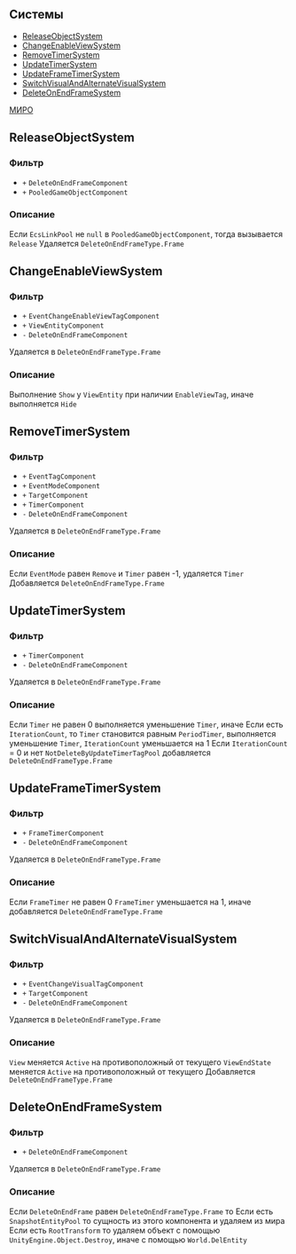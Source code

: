 ## Системы

- [ReleaseObjectSystem](#ReleaseObjectSystem)
- [ChangeEnableViewSystem](#ChangeEnableViewSystem)
- [RemoveTimerSystem](#RemoveTimerSystem)
- [UpdateTimerSystem](#UpdateTimerSystem)
- [UpdateFrameTimerSystem](#UpdateFrameTimerSystem)
- [SwitchVisualAndAlternateVisualSystem](#SwitchVisualAndAlternateVisualSystem)
- [DeleteOnEndFrameSystem](#DeleteOnEndFrameSystem)

[МИРО](https://miro.com/app/board/uXjVPrjYGFk=/?moveToWidget=3458764605611778059&cot=10)

## ReleaseObjectSystem

### Фильтр

- `+` `DeleteOnEndFrameComponent`
- `+` `PooledGameObjectComponent`

### Описание

Если `EcsLinkPool` не `null` в `PooledGameObjectComponent`, тогда вызывается `Release`
Удаляется `DeleteOnEndFrameType.Frame`

## ChangeEnableViewSystem

### Фильтр

- `+` `EventChangeEnableViewTagComponent`
- `+` `ViewEntityComponent`
- `-` `DeleteOnEndFrameComponent`

Удаляется в `DeleteOnEndFrameType.Frame`

### Описание

Выполнение `Show` у `ViewEntity` при наличии `EnableViewTag`, иначе выполняется `Hide`

## RemoveTimerSystem

### Фильтр

- `+` `EventTagComponent`
- `+` `EventModeComponent`
- `+` `TargetComponent`
- `+` `TimerComponent`
- `-` `DeleteOnEndFrameComponent`

Удаляется в `DeleteOnEndFrameType.Frame`

### Описание

Если `EventMode` равен `Remove` и `Timer` равен -1, удаляется `Timer`
Добавляется `DeleteOnEndFrameType.Frame`

## UpdateTimerSystem

### Фильтр

- `+` `TimerComponent`
- `-` `DeleteOnEndFrameComponent`

Удаляется в `DeleteOnEndFrameType.Frame`

### Описание

Если `Timer` не равен 0 выполняется уменьшение `Timer`, иначе
Если есть `IterationCount`, то `Timer` становится равным `PeriodTimer`, выполняется уменьшение `Timer`, `IterationCount` уменьшается на 1
Если `IterationCount` = 0 и нет `NotDeleteByUpdateTimerTagPool` добавляется `DeleteOnEndFrameType.Frame`

## UpdateFrameTimerSystem

### Фильтр

- `+` `FrameTimerComponent`
- `-` `DeleteOnEndFrameComponent`

Удаляется в `DeleteOnEndFrameType.Frame`

### Описание

Если `FrameTimer` не равен 0 `FrameTimer` уменьшается на 1, иначе добавляется `DeleteOnEndFrameType.Frame`

## SwitchVisualAndAlternateVisualSystem

### Фильтр

- `+` `EventChangeVisualTagComponent`
- `+` `TargetComponent`
- `-` `DeleteOnEndFrameComponent`

Удаляется в `DeleteOnEndFrameType.Frame`

### Описание

`View` меняется `Active` на противоположный от текущего
`ViewEndState` меняется `Active` на противоположный от текущего
Добавляется `DeleteOnEndFrameType.Frame`

## DeleteOnEndFrameSystem

### Фильтр

- `+` `DeleteOnEndFrameComponent`

Удаляется в `DeleteOnEndFrameType.Frame`

### Описание

Если `DeleteOnEndFrame` равен `DeleteOnEndFrameType.Frame` то
Если есть `SnapshotEntityPool` то сущность из этого компонента и удаляем из мира
Если есть `RootTransform` то удаляем объект с помощью `UnityEngine.Object.Destroy`, иначе с помощью `World.DelEntity`
